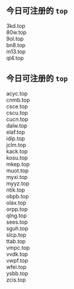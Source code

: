 
## 今日可注册的 `top`
>
3kd.top   
80w.top   
9ol.top   
bn8.top   
m13.top   
ql4.top   


## 今日可注册的 `top`
>
acyc.top   
cnmb.top   
csce.top   
cscu.top   
cucn.top   
dalw.top   
elaf.top   
idip.top   
jclm.top   
kack.top   
kosu.top   
mkep.top   
muot.top   
myxi.top   
myyz.top   
ntik.top   
obpb.top   
olax.top   
orpp.top   
qlng.top   
sees.top   
sguh.top   
slcp.top   
ttab.top   
vmpc.top   
vvdk.top   
vwpf.top   
wfei.top   
ysbb.top   
zcis.top   

